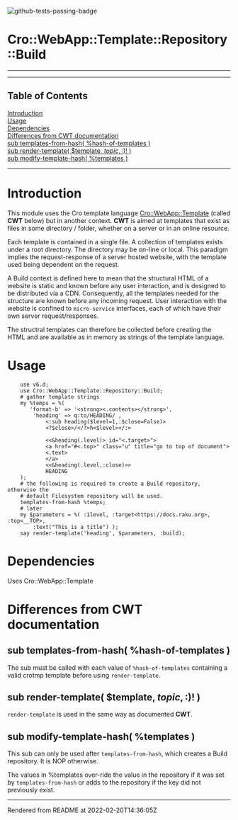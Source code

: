 ![github-tests-passing-badge](https://github/actions/workflows/test.yaml/badge.svg)

# Cro::WebApp::Template::Repository::Build

----
----
## Table of Contents
[Introduction](#introduction)  
[Usage](#usage)  
[Dependencies](#dependencies)  
[Differences from CWT documentation](#differences-from-cwt-documentation)  
[sub templates-from-hash( %hash-of-templates )](#sub-templates-from-hash-hash-of-templates-)  
[sub render-template( $template, $topic, :%parts, :build($)! )](#sub-render-template-template-topic-parts-build-)  
[sub modify-template-hash( %templates )](#sub-modify-template-hash-templates-)  

----
# Introduction
This module uses the Cro template language [Cro::WebApp::Template](https://cro.services/docs/reference/cro-webapp-template) (called **CWT** below) but in another context. **CWT** is aimed at templates that exist as files in some directory / folder, whether on a server or in an online resource.

Each template is contained in a single file. A collection of templates exists under a root directory. The directory may be on-line or local. This paradigm implies the request-response of a server hosted website, with the template used being dependent on the request.

A Build context is defined here to mean that the structural HTML of a website is static and known before any user interaction, and is designed to be distributed via a CDN. Consequently, all the templates needed for the structure are known before any incoming request. User interaction with the website is confined to `micro-service` interfaces, each of which have their own server request/responses.

The structral templates can therefore be collected before creating the HTML and are available as in memory as strings of the template language.

# Usage
```
    use v6.d;
    use Cro::WebApp::Template::Repository::Build;
    # gather template strings
    my %temps = %(
       'format-b' => '<strong><.contents></strong>',
        'heading' => q:to/HEADING/ ,
            <:sub heading($level=1,:$close=False)>
            <?$close>/</?>h<$level></:>

            <<&heading(.level)> id="<.target>">
            <a href="#<.top>" class="u" title="go to top of document">
            <.text>
            </a>
            <<&heading(.level,:close)>>
            HEADING
    );
    # the following is required to create a Build repository, otherwise the
    # default Filesystem repository will be used.
    templates-from-hash %temps;
    # later
    my $parameters = %( :1level, :target<https://docs.raku.org>, :top<__TOP>,
        :text("This is a title") );
    say render-template('heading', $parameters, :build);

```
# Dependencies
Uses Cro::WebApp::Template

# Differences from CWT documentation
## sub templates-from-hash( %hash-of-templates )
The sub must be called with each value of `%hash-of-templates` containing a valid crotmp template before using `render-template`.

## sub render-template( $template, $topic, :%parts, :build($)! )
`render-template` is used in the same way as documented **CWT**.

## sub modify-template-hash( %templates )
This sub can only be used after `templates-from-hash`, which creates a Build repository. It is NOP otherwise.

The values in %templates over-ride the value in the repository if it was set by `templates-from-hash` or adds to the repository if the key did not previously exist.







----
Rendered from README at 2022-02-20T14:36:05Z